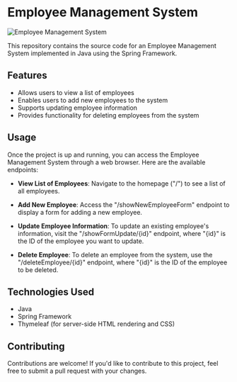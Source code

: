 # Employee Management System

![Employee Management System](https://i.pinimg.com/originals/05/2c/93/052c934eadb8a6504e8bb409ec96a1be.jpg)

This repository contains the source code for an Employee Management System implemented in Java using the Spring Framework.

## Features

- Allows users to view a list of employees
- Enables users to add new employees to the system
- Supports updating employee information
- Provides functionality for deleting employees from the system

## Usage

Once the project is up and running, you can access the Employee Management System through a web browser. Here are the available endpoints:

- **View List of Employees**: Navigate to the homepage ("/") to see a list of all employees.

- **Add New Employee**: Access the "/showNewEmployeeForm" endpoint to display a form for adding a new employee.

- **Update Employee Information**: To update an existing employee's information, visit the "/showFormUpdate/{id}" endpoint, where "{id}" is the ID of the employee you want to update.

- **Delete Employee**: To delete an employee from the system, use the "/deleteEmployee/{id}" endpoint, where "{id}" is the ID of the employee to be deleted.

## Technologies Used

- Java
- Spring Framework
- Thymeleaf (for server-side HTML rendering and CSS)

## Contributing

Contributions are welcome! If you'd like to contribute to this project, feel free to submit a pull request with your changes.


